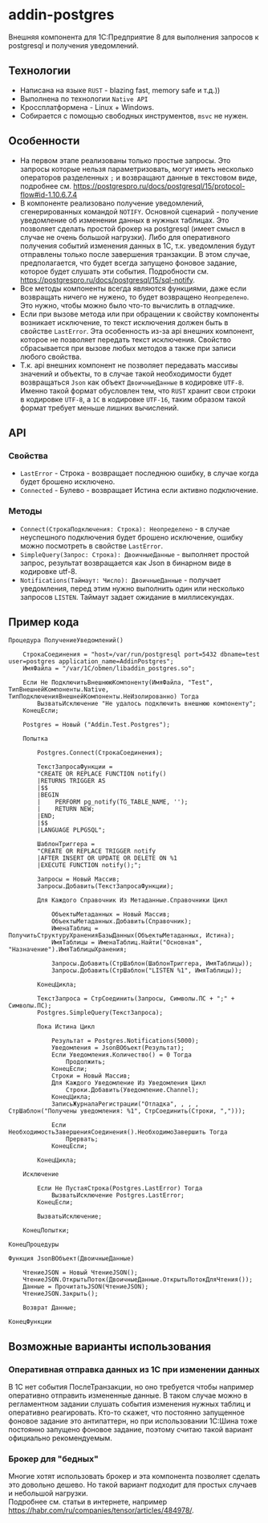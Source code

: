 # addin-postgres

Внешняя компонента для 1С:Предприятие 8 для выполнения запросов к postgresql и получения уведомлений.

## Технологии
- Написана на языке `RUST` - blazing fast, memory safe  и т.д.))
- Выполнена по технологии `Native API`
- Кроссплатформена - Linux + Windows.
- Собирается с помощью свободных инструментов, `msvc` не нужен.

## Особенности
- На первом этапе реализованы только простые запросы. Это запросы которые нельзя параметризовать, могут иметь несколько операторов разделенных `;` и возвращают данные в текстовом виде, подробнее см. https://postgrespro.ru/docs/postgresql/15/protocol-flow#id-1.10.6.7.4
- В компоненте реализовано получение уведомлений, сгенерированных командой `NOTIFY`. Основной сценарий - получение уведомление об изменении данных в нужных таблицах. Это позволяет сделать простой брокер на postgresql (имеет смысл в случае не очень большой нагрузки). Либо для оперативного получения событий изменения данных в 1С, т.к. уведомления будут отправлены только после завершения транзакции. В этом случае, предполагается, что будет всегда запущено фоновое задание, которое будет слушать эти события. Подробности см. https://postgrespro.ru/docs/postgresql/15/sql-notify.
- Все методы компоненты всегда являются функциями, даже если возвращать ничего не нужено, то будет возвращено `Неопределено`. Это нужно, чтобы можно было что-то вычислить в отладчике.
- Если при вызове метода или при обращении к свойству компоненты возникает исключение, то текст исключения должен быть в свойстве `LastError`. Эта особенность из-за api внешних компонент, которое не позволяет передать текст исключения. Свойство сбрасывается при вызове любых методов а также при записи любого свойства.
- Т.к. api внешних компонент не позволяет передавать массивы значений и объекты, то в случае такой необходимости будет возвращаться `Json` как объект `ДвоичныеДанные` в кодировке `UTF-8`. Именно такой формат обусловлен тем, что `RUST` хранит свои строки в кодировке `UTF-8`, а `1С` в кодировке `UTF-16`, таким образом такой формат требует меньше лишних вычислений.

## API
### Свойства
- `LastError` - Строка - возвращает последнюю ошибку, в случае когда будет брошено исключено.
- `Connected` - Булево - возвращает Истина если активно подключение.
### Методы
- `Connect(СтрокаПодключения: Строка): Неопределено` - в случае неуспешного подключения будет брошено исключение, ошибку можно посмотреть в свойстве `LastError`.
- `SimpleQuery(Запрос: Строка): ДвоичныеДанные` - выполняет простой запрос, результат возвращается как Json в бинарном виде в кодировке utf-8.
- `Notifications(Таймаут: Число): ДвоичныеДанные` - получает уведомления, перед этим нужно выполнить один или несколько запросов `LISTEN`. Таймаут задает ожидание в миллисекундах.

## Пример кода
```bsl
Процедура ПолучениеУведомлений()
    
    СтрокаСоединения = "host=/var/run/postgresql port=5432 dbname=test user=postgres application_name=AddinPostgres";
    ИмяФайла = "/var/1C/obmen/libaddin_postgres.so";
    
    Если Не ПодключитьВнешнююКомпоненту(ИмяФайла, "Test", ТипВнешнейКомпоненты.Native, ТипПодключенияВнешнейКомпоненты.НеИзолированно) Тогда
        ВызватьИсключение "Не удалось подключить внешнюю компоненту";
    КонецЕсли;
    
    Postgres = Новый ("Addin.Test.Postgres");
    
    Попытка
        
        Postgres.Connect(СтрокаСоединения);
        
        ТекстЗапросаФункции = 
        "CREATE OR REPLACE FUNCTION notify()
        |RETURNS TRIGGER AS
        |$$
        |BEGIN
        |    PERFORM pg_notify(TG_TABLE_NAME, '');
        |    RETURN NEW;
        |END;
        |$$
        |LANGUAGE PLPGSQL"; 
        
        ШаблонТриггера = 
        "CREATE OR REPLACE TRIGGER notify
        |AFTER INSERT OR UPDATE OR DELETE ON %1
        |EXECUTE FUNCTION notify();";
        
        Запросы = Новый Массив;
        Запросы.Добавить(ТекстЗапросаФункции);
        
        Для Каждого Справочник Из Метаданные.Справочники Цикл
            
            ОбъектыМетаданных = Новый Массив;
            ОбъектыМетаданных.Добавить(Справочник);
            ИменаТаблиц = ПолучитьСтруктуруХраненияБазыДанных(ОбъектыМетаданных, Истина);
            ИмяТаблицы = ИменаТаблиц.Найти("Основная", "Назначение").ИмяТаблицыХранения;
            
            Запросы.Добавить(СтрШаблон(ШаблонТриггера, ИмяТаблицы));
            Запросы.Добавить(СтрШаблон("LISTEN %1", ИмяТаблицы));
            
        КонецЦикла;
        
        ТекстЗапроса = СтрСоединить(Запросы, Символы.ПС + ";" + Символы.ПС);
        Postgres.SimpleQuery(ТекстЗапроса);
        
        Пока Истина Цикл
            
            Результат = Postgres.Notifications(5000);
            Уведомления = JsonВОбъект(Результат); 
            Если Уведомления.Количество() = 0 Тогда
                Продолжить;
            КонецЕсли;
            Строки = Новый Массив;
            Для Каждого Уведомление Из Уведомления Цикл
                Строки.Добавить(Уведомление.Channel);
            КонецЦикла;
            ЗаписьЖурналаРегистрации("Отладка", , , , СтрШаблон("Получены уведомления: %1", СтрСоединить(Строки, ",")));
            
            Если НеобходимостьЗавершенияСоединения().НеобходимоЗавершить Тогда
                Прервать;
            КонецЕсли;
            
        КонецЦикла;
        
    Исключение
        
        Если Не ПустаяСтрока(Postgres.LastError) Тогда
            ВызватьИсключение Postgres.LastError;
        КонецЕсли;
        
        ВызватьИсключение;
        
    КонецПопытки;
    
КонецПроцедуры 

Функция JsonВОбъект(ДвоичныеДанные)
    
    ЧтениеJSON = Новый ЧтениеJSON();
    ЧтениеJSON.ОткрытьПоток(ДвоичныеДанные.ОткрытьПотокДляЧтения());
    Данные = ПрочитатьJSON(ЧтениеJSON);
    ЧтениеJSON.Закрыть();
    
    Возврат Данные;
    
КонецФункции
```

## Возможные варианты использования
### Оперативная отправка данных из 1С при изменении данных
В 1С нет события ПослеТранзакции, но оно требуется чтобы например оперативно отправить измененные данные. В таком случае можно в регламентном задании слушать события изменения нужных таблиц и оперативно реагировать. Кто-то скажет, что постоянно запущенное фоновое задание это антипаттерн, но при использовании 1С:Шина тоже постоянно запущено фоновое задание, поэтому считаю такой вариант официально рекомендуемым.
### Брокер для "бедных"
Многие хотят использовать брокер и эта компонента позволяет сделать это довольно дешево. Но такой вариант подходит для простых случаев и небольшой нагрузки.  
Подробнее см. статьи в интернете, например https://habr.com/ru/companies/tensor/articles/484978/.
